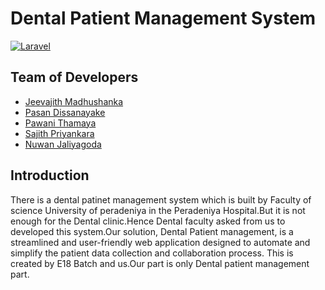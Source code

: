 # Dental Patient Management System

[![Laravel](https://github.com/cepdnaclk/dental-patient-management-system/actions/workflows/laravel.yml/badge.svg)](https://github.com/cepdnaclk/dental-patient-management-system/actions/workflows/laravel.yml)

## Team of Developers

-   [Jeevajith Madhushanka](https://people.ce.pdn.ac.lk/students/e19/227/)
-   [Pasan Dissanayake](https://people.ce.pdn.ac.lk/students/e19/091/)
-   [Pawani Thamaya](https://people.ce.pdn.ac.lk/students/e19/264/)
-   [Sajith Priyankara](https://people.ce.pdn.ac.lk/students/e19/304/)
-   [Nuwan Jaliyagoda](http://github.com/NuwanJ)

## Introduction
There is a dental patinet management system which is built by Faculty of science University of peradeniya in the Peradeniya Hospital.But it is not enough for the Dental clinic.Hence Dental faculty asked from us to developed this system.Our solution, Dental Patient management, is a streamlined and user-friendly web application designed to automate and simplify the patient data collection and  collaboration process. This is created by E18 Batch and us.Our part is only Dental patient management part.
